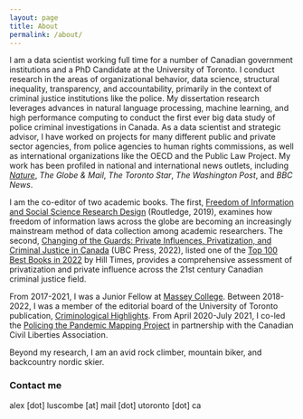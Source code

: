 ```yaml
---
layout: page
title: About
permalink: /about/
---
```


I am a data scientist working full time for a number of Canadian government institutions and a PhD Candidate at the University of Toronto. I conduct research in the areas of organizational behavior, data science, structural inequality, transparency, and accountability, primarily in the context of criminal justice institutions like the police. My dissertation research leverages advances in natural language processing, machine learning, and high performance computing to conduct the first ever big data study of police criminal investigations in Canada. As a data scientist and strategic advisor, I have worked on projects for many different public and private sector agencies, from police agencies to human rights commissions, as well as international organizations like the OECD and the Public Law Project. My work has been profiled in national and international news outlets, including [*Nature*](https://www.nature.com/articles/d41586-022-01830-9), *The Globe & Mail*, *The Toronto Star*, *The Washington Post*, and *BBC News*.

I am the co-editor of two academic books. The first, [Freedom of Information and Social Science Research Design](https://www.routledge.com/Freedom-of-Information-and-Social-Science-Research-Design/Walby-Luscombe/p/book/9781138345744) (Routledge, 2019), examines how freedom of information laws across the globe are becoming an increasingly mainstream method of data collection among academic researchers. The second, [Changing of the Guards: Private Influences, Privatization, and Criminal Justice in Canada](https://www.ubcpress.ca/changing-of-the-guards) (UBC Press, 2022), listed one of the [Top 100 Best Books in 2022](https://www.hilltimes.com/story/2022/12/19/the-hill-times-list-of-100-best-books-in-2022/355169/) by Hill Times, provides a comprehensive assessment of privatization and private influence across the 21st century Canadian criminal justice field.

From 2017-2021, I was a Junior Fellow at [Massey College](https://www.masseycollege.ca/). Between 2018-2022, I was a member of the editorial board of the University of Toronto publication, [Criminological Highlights](https://www.crimsl.utoronto.ca/research-publications/criminological-highlights/about). From April 2020-July 2021, I co-led the [Policing the Pandemic Mapping Project](https://www.policingthepandemic.ca/) in partnership with the Canadian Civil Liberties Association.

Beyond my research, I am an avid rock climber, mountain biker, and backcountry nordic skier.

### Contact me

alex [dot] luscombe [at] mail [dot] utoronto [dot] ca
